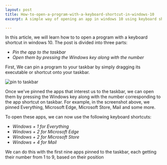 ```yaml
---
layout: post
title: How-to-open-a-program-with-a-keyboard-shortcut-in-windows-10
excerpt: A simple way of opening an app in windows 10 using keyboard shortcut 

---
```


In this article, we will learn how to to open a program with a keyboard shortcut in windows 10. 
The post is divided into three parts:

- *Pin the app to the taskbar*
- *Open them by pressing the Windows key along with the number*

First, We can pin a program to your taskbar by simply dragging its executable or shortcut onto your taskbar.

![pin to taskbar](https://user-images.githubusercontent.com/37147511/145683039-01890263-a165-4019-9440-f42bf1fa936c.png)

Once we've pinned the apps that interest us to the taskbar, we can open them by pressing the Windows key along with the number corresponding to the app shortcut on taskbar. For example, in the screenshot above, we pinned Everything, Microsoft Edge, Microsoft Store, Mail and some more.

To open these apps, we can now use the following keyboard shortcuts:

- *Windows + 1 for Everything*
- *Windows + 2 for Microsoft Edge*
- *Windows + 2 for Microsoft Store*
- *Windows + 4 for Mail*

We can do this with the first nine apps pinned to the taskbar, each getting their number from 1 to 9, based on their position
